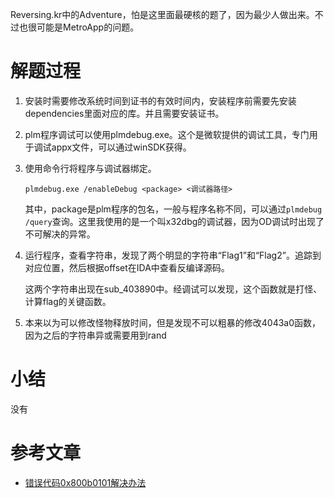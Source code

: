 Reversing.kr中的Adventure，怕是这里面最硬核的题了，因为最少人做出来。不过也很可能是MetroApp的问题。

# 解题过程

1. 安装时需要修改系统时间到证书的有效时间内，安装程序前需要先安装dependencies里面对应的库。并且需要安装证书。

2. plm程序调试可以使用plmdebug.exe。这个是微软提供的调试工具，专门用于调试appx文件，可以通过winSDK获得。

3. 使用命令行将程序与调试器绑定。

   ```plmdebug.exe /enableDebug <package> <调试器路径>```

   其中，package是plm程序的包名，一般与程序名称不同，可以通过```plmdebug /query```查询。这里我使用的是一个叫x32dbg的调试器，因为OD调试时出现了不可解决的异常。

4. 运行程序，查看字符串，发现了两个明显的字符串“Flag1”和“Flag2”。追踪到对应位置，然后根据offset在IDA中查看反编译源码。

   这两个字符串出现在sub_403890中。经调试可以发现，这个函数就是打怪、计算flag的关键函数。

5. 本来以为可以修改怪物释放时间，但是发现不可以粗暴的修改4043a0函数，因为之后的字符串异或需要用到rand

# 小结

没有

# 参考文章

* [错误代码0x800b0101解决办法](http://www.uqidong.com/wtjd/2767.html)